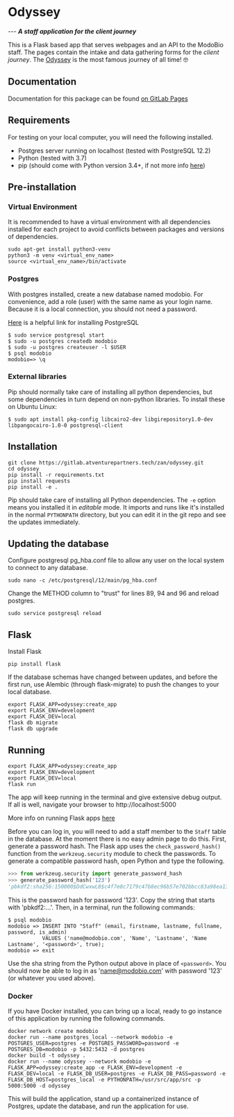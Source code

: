 # Odyssey

--- **_A staff application for the client journey_**

This is a Flask based app that serves webpages and an API to the ModoBio staff. The pages contain the intake and data gathering forms for the _client journey_. The [Odyssey](https://en.wikipedia.org/wiki/Odyssey) is the most famous journey of all time! 🤓

## Documentation

Documentation for this package can be found [on GitLab Pages](http://zan.atventures.tech/odyssey/)

## Requirements

For testing on your local computer, you will need the following installed.

- Postgres server running on localhost (tested with PostgreSQL 12.2)
- Python (tested with 3.7)
- pip (should come with Python version 3.4+, if not more info [here](https://pip.pypa.io/en/stable/installing/))

## Pre-installation

### Virtual Environment

It is recommended to have a virtual environment with all dependencies installed for each project to avoid conflicts between packages and versions of dependencies.

```shell
sudo apt-get install python3-venv
python3 -m venv <virtual_env_name>
source <virtual_env_name>/bin/activate
```

### Postgres

With postgres installed, create a new database named modobio. For convenience, add a role (user) with the same name as your login name. Because it is a local connection, you should not need a password.

[Here](https://phoenixnap.com/kb/how-to-install-postgresql-on-ubuntu) is a helpful link for installing PostgreSQL

```shell
$ sudo service postgresql start
$ sudo -u postgres createdb modobio
$ sudo -u postgres createuser -l $USER
$ psql modobio
modobio=> \q
```

### External libraries

Pip should normally take care of installing all python dependencies, but some dependencies in turn depend on non-python libraries. To install these on Ubuntu Linux:

```shell
$ sudo apt install pkg-config libcairo2-dev libgirepository1.0-dev libpangocairo-1.0-0 postgresql-client
```  

## Installation

```shell
git clone https://gitlab.atventurepartners.tech/zan/odyssey.git
cd odyssey
pip install -r requirements.txt
pip install requests 
pip install -e .
```

Pip should take care of installing all Python dependencies. The `-e` option means you installed it in _editable_ mode. It imports and runs like it's installed in the normal `PYTHONPATH` directory, but you can edit it in the git repo and see the updates immediately.

## Updating the database

Configure postgresql pg_hba.conf file to allow any user on the local system to connect to any database.

```shell
sudo nano -c /etc/postgresql/12/main/pg_hba.conf
```
Change the METHOD column to "trust" for lines 89, 94 and 96 and reload postgres.
```shell
sudo service postgresql reload
```

## Flask

Install Flask
```shell
pip install flask
```

If the database schemas have changed between updates, and before the first run, use Alembic (through flask-migrate) to push the changes to your local database.

```shell
export FLASK_APP=odyssey:create_app
export FLASK_ENV=development
export FLASK_DEV=local
flask db migrate
flask db upgrade
```

## Running

```shell
export FLASK_APP=odyssey:create_app
export FLASK_ENV=development
export FLASK_DEV=local
flask run
```

The app will keep running in the terminal and give extensive debug output. If all is well, navigate your browser to http://localhost:5000

More info on running Flask apps [here](https://flask.palletsprojects.com/en/1.1.x/quickstart/)

Before you can log in, you will need to add a staff member to the `Staff` table in the database. At the moment there is no easy admin page to do this. First, generate a password hash. The Flask app uses the `check_password_hash()` function from the `werkzeug.security` module to check the passwords. To generate a compatible password hash, open Python and type the following.

```python
>>> from werkzeug.security import generate_password_hash
>>> generate_password_hash('123')
'pbkdf2:sha256:150000$DdCwxwL8$c4f7e8c7179c47b8ec96b57e702bbcc83a98ea13575dfd74ca11b88f4069b3f1'
```

This is the password hash for password '123'. Copy the string that starts with 'pbkdf2:...'. Then, in a terminal, run the following commands:

```shell
$ psql modobio
modobio => INSERT INTO "Staff" (email, firstname, lastname, fullname, password, is_admin)
           VALUES ('name@modobio.com', 'Name', 'Lastname', 'Name Lastname', '<password>', true);
modobio => exit
```

Use the sha string from the Python output above in place of `<password>`. You should now be able to log in as 'name@modobio.com' with password '123' (or whatever you used above).

### Docker

If you have Docker installed, you can bring up a local, ready to go instance of this application by running the following commands.

```
docker network create modobio
docker run --name postgres_local --network modobio -e POSTGRES_USER=postgres -e POSTGRES_PASSWORD=password -e POSTGRES_DB=modobio -p 5432:5432 -d postgres
docker build -t odyssey .
docker run --name odyssey --network modobio -e FLASK_APP=odyssey:create_app -e FLASK_ENV=development -e FLASK_DEV=local -e FLASK_DB_USER=postgres -e FLASK_DB_PASS=password -e FLASK_DB_HOST=postgres_local -e PYTHONPATH=/usr/src/app/src -p 5000:5000 -d odyssey
```

This will build the application, stand up a containerized instance of Postgres, update the database, and run the application for use.
